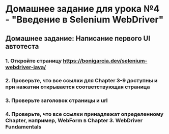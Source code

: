 # Домашнее задание для урока №4 - "Введение в Selenium WebDriver"
## Домашнее задание: Написание первого UI автотеста
### 1. Откройте страницу https://bonigarcia.dev/selenium-webdriver-java/
### 2. Проверьте, что все ссылки для Chapter 3-9 доступны и при нажатии открывается соответствующая страница
### 3. Проверьте заголовок страницы и url
### 4. Проверьте, что все ссылки принадлежат определенному Chapter, например, WebForm в Chapter 3. WebDriver Fundamentals